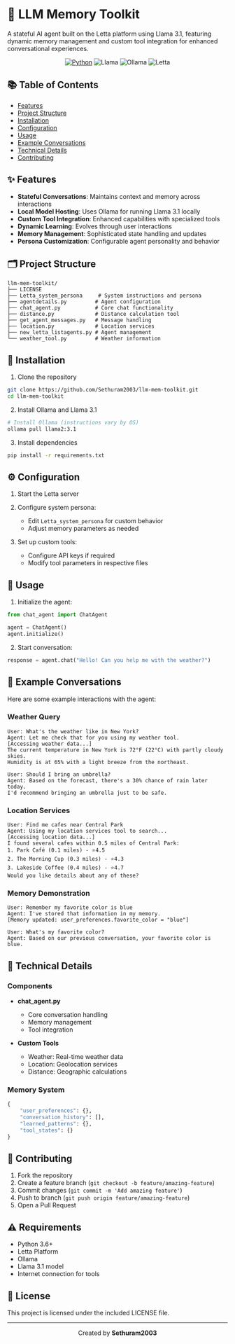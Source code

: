 # 🤖 LLM Memory Toolkit

A stateful AI agent built on the Letta platform using Llama 3.1, featuring dynamic memory management and custom tool integration for enhanced conversational experiences.

<div align="center">

[![Python](https://img.shields.io/badge/Python-FFD43B?style=for-the-badge&logo=python&logoColor=blue)](https://www.python.org/) ![Llama](https://img.shields.io/badge/Llama_3.1-A100FF?style=for-the-badge&logo=llama&logoColor=white) ![Ollama](https://img.shields.io/badge/Ollama-FF4B4B?style=for-the-badge&logo=ollama&logoColor=white) ![Letta](https://img.shields.io/badge/Letta-00C853?style=for-the-badge&logo=letta&logoColor=white)

</div>



## 📚 Table of Contents
- [Features](#features)
- [Project Structure](#project-structure)
- [Installation](#installation)
- [Configuration](#configuration)
- [Usage](#usage)
- [Example Conversations](#example-conversations)
- [Technical Details](#technical-details)
- [Contributing](#contributing)

## ✨ Features

- **Stateful Conversations**: Maintains context and memory across interactions
- **Local Model Hosting**: Uses Ollama for running Llama 3.1 locally
- **Custom Tool Integration**: Enhanced capabilities with specialized tools
- **Dynamic Learning**: Evolves through user interactions
- **Memory Management**: Sophisticated state handling and updates
- **Persona Customization**: Configurable agent personality and behavior

## 🗂️ Project Structure

```
llm-mem-toolkit/
├── LICENSE
├── Letta_system_persona     # System instructions and persona
├── agentdetails.py         # Agent configuration
├── chat_agent.py           # Core chat functionality
├── distance.py             # Distance calculation tool
├── get_agent_messages.py   # Message handling
├── location.py             # Location services
├── new_letta_listagents.py # Agent management
└── weather_tool.py         # Weather information
```

## 🚀 Installation

1. Clone the repository
```bash
git clone https://github.com/Sethuram2003/llm-mem-toolkit.git
cd llm-mem-toolkit
```

2. Install Ollama and Llama 3.1
```bash
# Install Ollama (instructions vary by OS)
ollama pull llama2:3.1
```

3. Install dependencies
```bash
pip install -r requirements.txt
```

## ⚙️ Configuration

1. Start the Letta server
2. Configure system persona:
   - Edit `Letta_system_persona` for custom behavior
   - Adjust memory parameters as needed

3. Set up custom tools:
   - Configure API keys if required
   - Modify tool parameters in respective files

## 📖 Usage

1. Initialize the agent:
```python
from chat_agent import ChatAgent

agent = ChatAgent()
agent.initialize()
```

2. Start conversation:
```python
response = agent.chat("Hello! Can you help me with the weather?")
```

## 💬 Example Conversations

Here are some example interactions with the agent:

### Weather Query
```
User: What's the weather like in New York?
Agent: Let me check that for you using my weather tool.
[Accessing weather data...]
The current temperature in New York is 72°F (22°C) with partly cloudy skies.
Humidity is at 65% with a light breeze from the northeast.

User: Should I bring an umbrella?
Agent: Based on the forecast, there's a 30% chance of rain later today.
I'd recommend bringing an umbrella just to be safe.
```

### Location Services
```
User: Find me cafes near Central Park
Agent: Using my location services tool to search...
[Accessing location data...]
I found several cafes within 0.5 miles of Central Park:
1. Park Café (0.1 miles) - ⭐4.5
2. The Morning Cup (0.3 miles) - ⭐4.3
3. Lakeside Coffee (0.4 miles) - ⭐4.7
Would you like details about any of these?
```

### Memory Demonstration
```
User: Remember my favorite color is blue
Agent: I've stored that information in my memory.
[Memory updated: user_preferences.favorite_color = "blue"]

User: What's my favorite color?
Agent: Based on our previous conversation, your favorite color is blue.
```

## 🔧 Technical Details

### Components

- **chat_agent.py**
  - Core conversation handling
  - Memory management
  - Tool integration

- **Custom Tools**
  - Weather: Real-time weather data
  - Location: Geolocation services
  - Distance: Geographic calculations

### Memory System
```python
{
    "user_preferences": {},
    "conversation_history": [],
    "learned_patterns": {},
    "tool_states": {}
}
```

## 🤝 Contributing

1. Fork the repository
2. Create a feature branch (`git checkout -b feature/amazing-feature`)
3. Commit changes (`git commit -m 'Add amazing feature'`)
4. Push to branch (`git push origin feature/amazing-feature`)
5. Open a Pull Request

## ⚠️ Requirements

- Python 3.6+
- Letta Platform
- Ollama
- Llama 3.1 model
- Internet connection for tools

## 📄 License

This project is licensed under the included LICENSE file.

---
<div align="center">

Created by **Sethuram2003**

</div>
